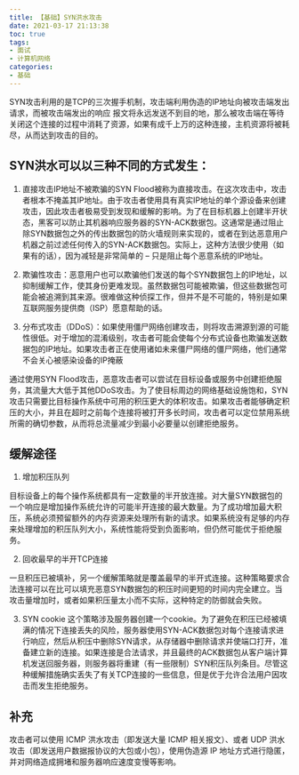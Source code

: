 ```yaml
---
title: 【基础】SYN洪水攻击
date: 2021-03-17 21:13:38
toc: true
tags:
- 面试 
- 计算机网络
categories:
- 基础
---
```


SYN攻击利用的是TCP的三次握手机制，攻击端利用伪造的IP地址向被攻击端发出请求，而被攻击端发出的响应 报文将永远发送不到目的地，那么被攻击端在等待关闭这个连接的过程中消耗了资源，如果有成千上万的这种连接，主机资源将被耗尽，从而达到攻击的目的。

<!-- more -->
## SYN洪水可以以三种不同的方式发生：

1. 直接攻击IP地址不被欺骗的SYN Flood被称为直接攻击。在这次攻击中，攻击者根本不掩盖其IP地址。由于攻击者使用具有真实IP地址的单个源设备来创建攻击，因此攻击者极易受到发现和缓解的影响。为了在目标机器上创建半开状态，黑客可以防止其机器响应服务器的SYN-ACK数据包。这通常是通过阻止除SYN数据包之外的传出数据包的防火墙规则来实现的，或者在到达恶意用户机器之前过滤任何传入的SYN-ACK数据包。实际上，这种方法很少使用（如果有的话），因为减轻是非常简单的 – 只是阻止每个恶意系统的IP地址。

2. 欺骗性攻击：恶意用户也可以欺骗他们发送的每个SYN数据包上的IP地址，以抑制缓解工作，使其身份更难发现。虽然数据包可能被欺骗，但这些数据包可能会被追溯到其来源。很难做这种侦探工作，但并不是不可能的，特别是如果互联网服务提供商（ISP）愿意帮助的话。

3. 分布式攻击（DDoS）：如果使用僵尸网络创建攻击，则将攻击溯源到源的可能性很低。对于增加的混淆级别，攻击者可能会使每个分布式设备也欺骗发送数据包的IP地址。如果攻击者正在使用诸如未来僵尸网络的僵尸网络，他们通常不会关心被感染设备的IP掩蔽

通过使用SYN Flood攻击，恶意攻击者可以尝试在目标设备或服务中创建拒绝服务，其流量大大低于其他DDoS攻击。为了使目标周边的网络基础设施饱和，SYN攻击只需要比目标操作系统中可用的积压更大的体积攻击。如果攻击者能够确定积压的大小，并且在超时之前每个连接将被打开多长时间，攻击者可以定位禁用系统所需的确切参数，从而将总流量减少到最小必要量以创建拒绝服务。

## 缓解途径

1. 增加积压队列

目标设备上的每个操作系统都具有一定数量的半开放连接。对大量SYN数据包的一个响应是增加操作系统允许的可能半开连接的最大数量。为了成功增加最大积压，系统必须预留额外的内存资源来处理所有新的请求。如果系统没有足够的内存来处理增加的积压队列大小，系统性能将受到负面影响，但仍然可能优于拒绝服务。

2. 回收最早的半开TCP连接

一旦积压已被填补，另一个缓解策略就是覆盖最早的半开式连接。这种策略要求合法连接可以在比可以填充恶意SYN数据包的积压时间更短的时间内完全建立。当攻击量增加时，或者如果积压量太小而不实际，这种特定的防御就会失败。

3. SYN cookie
这个策略涉及服务器创建一个cookie。为了避免在积压已经被填满的情况下连接丢失的风险，服务器使用SYN-ACK数据包对每个连接请求进行响应，然后从积压中删除SYN请求，从存储器中删除请求并使端口打开，准备建立新的连接。如果连接是合法请求，并且最终的ACK数据包从客户端计算机发送回服务器，则服务器将重建（有一些限制）SYN积压队列条目。尽管这种缓解措施确实丢失了有关TCP连接的一些信息，但是优于允许合法用户因攻击而发生拒绝服务。


## 补充
攻击者可以使用 ICMP 洪水攻击（即发送大量 ICMP 相关报文）、或者 UDP 洪水攻击（即发送用户数据报协议的大包或小包），使用伪造源 IP 地址方式进行隐匿，并对网络造成拥堵和服务器响应速度变慢等影响。